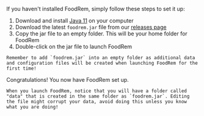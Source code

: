 <!-- markdownlint-disable-file first-line-h1 -->

If you haven't installed FoodRem, simply follow these steps to set it up:

1. Download and install [Java 11](https://docs.oracle.com/en/java/javase/11/install/overview-jdk-installation.html) on your computer
1. Download the latest `foodrem.jar` file from our [releases page](https://github.com/AY2223S1-CS2103T-W16-2/tp/releases/latest)
1. Copy the jar file to an empty folder. This will be your home folder for FoodRem
1. Double-click on the jar file to launch FoodRem

```warning
Remember to add `foodrem.jar` into an empty folder as additional data and configuration files will be created when launching FoodRem for the first time!
```

Congratulations! You now have FoodRem set up.

```danger
When you launch FoodRem, notice that you will have a folder called "data" that is created in the same folder as `foodrem.jar`. Editing the file might corrupt your data, avoid doing this unless you know what you are doing!
```
